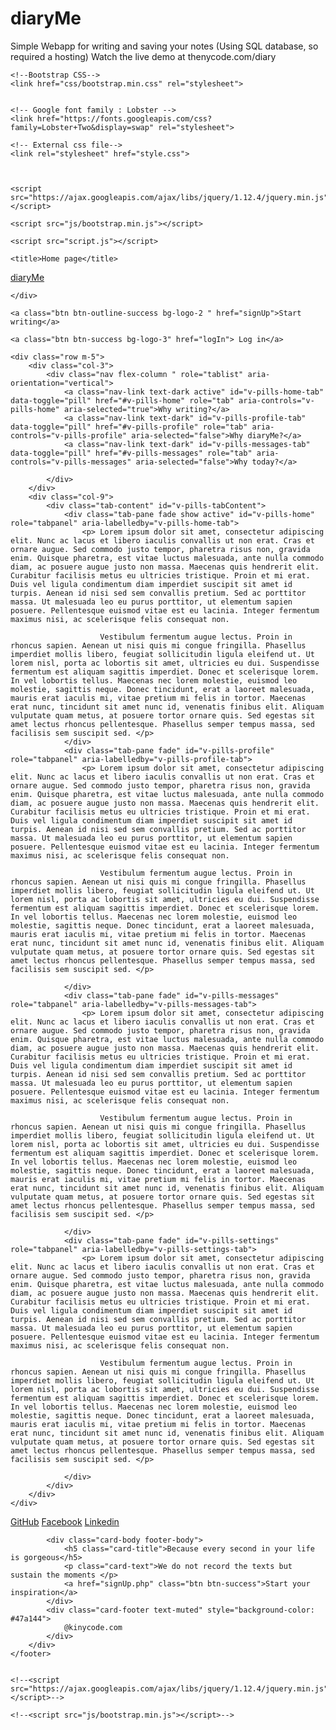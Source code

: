 # diaryMe
Simple Webapp for writing and saving your notes (Using SQL database, so required a hosting)
Watch the live demo at thenycode.com/diary 


<!doctype html>
<html lang="en">

<head>
    <!-- Required meta tags -->
    <meta charset="utf-8">
    <meta name="viewport" content="width=device-width, initial-scale=1, shrink-to-fit=no">
    

    
    <!--Bootstrap CSS-->
    <link href="css/bootstrap.min.css" rel="stylesheet">
   

    <!-- Google font family : Lobster -->
    <link href="https://fonts.googleapis.com/css?family=Lobster+Two&display=swap" rel="stylesheet">

    <!-- External css file-->
    <link rel="stylesheet" href="style.css">
    
    
    
    <script src="https://ajax.googleapis.com/ajax/libs/jquery/1.12.4/jquery.min.js"></script>
    
    <script src="js/bootstrap.min.js"></script>
    
    <script src="script.js"></script>
    
    <title>Home page</title>
</head>

<body>

<div class="container-fluid" id="theme"></div>
    <div class="bg-logo">
        <div id="logo"></div>
        <a id="logo-text" href="./">diaryMe</a>
        
    </div>
    
    <a class="btn btn-outline-success bg-logo-2 " href="signUp">Start writing</a>
    
    <a class="btn btn-success bg-logo-3" href="logIn"> Log in</a>
    
    <div class="row m-5">
        <div class="col-3">
            <div class="nav flex-column " role="tablist" aria-orientation="vertical">
                <a class="nav-link text-dark active" id="v-pills-home-tab" data-toggle="pill" href="#v-pills-home" role="tab" aria-controls="v-pills-home" aria-selected="true">Why writing?</a>
                <a class="nav-link text-dark" id="v-pills-profile-tab" data-toggle="pill" href="#v-pills-profile" role="tab" aria-controls="v-pills-profile" aria-selected="false">Why diaryMe?</a>
                <a class="nav-link text-dark" id="v-pills-messages-tab" data-toggle="pill" href="#v-pills-messages" role="tab" aria-controls="v-pills-messages" aria-selected="false">Why today?</a>

            </div>
        </div>
        <div class="col-9">
            <div class="tab-content" id="v-pills-tabContent">
                <div class="tab-pane fade show active" id="v-pills-home" role="tabpanel" aria-labelledby="v-pills-home-tab">
                    <p> Lorem ipsum dolor sit amet, consectetur adipiscing elit. Nunc ac lacus et libero iaculis convallis ut non erat. Cras et ornare augue. Sed commodo justo tempor, pharetra risus non, gravida enim. Quisque pharetra, est vitae luctus malesuada, ante nulla commodo diam, ac posuere augue justo non massa. Maecenas quis hendrerit elit. Curabitur facilisis metus eu ultricies tristique. Proin et mi erat. Duis vel ligula condimentum diam imperdiet suscipit sit amet id turpis. Aenean id nisi sed sem convallis pretium. Sed ac porttitor massa. Ut malesuada leo eu purus porttitor, ut elementum sapien posuere. Pellentesque euismod vitae est eu lacinia. Integer fermentum maximus nisi, ac scelerisque felis consequat non.

                        Vestibulum fermentum augue lectus. Proin in rhoncus sapien. Aenean ut nisi quis mi congue fringilla. Phasellus imperdiet mollis libero, feugiat sollicitudin ligula eleifend ut. Ut lorem nisl, porta ac lobortis sit amet, ultricies eu dui. Suspendisse fermentum est aliquam sagittis imperdiet. Donec et scelerisque lorem. In vel lobortis tellus. Maecenas nec lorem molestie, euismod leo molestie, sagittis neque. Donec tincidunt, erat a laoreet malesuada, mauris erat iaculis mi, vitae pretium mi felis in tortor. Maecenas erat nunc, tincidunt sit amet nunc id, venenatis finibus elit. Aliquam vulputate quam metus, at posuere tortor ornare quis. Sed egestas sit amet lectus rhoncus pellentesque. Phasellus semper tempus massa, sed facilisis sem suscipit sed. </p>
                </div>
                <div class="tab-pane fade" id="v-pills-profile" role="tabpanel" aria-labelledby="v-pills-profile-tab">
                    <p> Lorem ipsum dolor sit amet, consectetur adipiscing elit. Nunc ac lacus et libero iaculis convallis ut non erat. Cras et ornare augue. Sed commodo justo tempor, pharetra risus non, gravida enim. Quisque pharetra, est vitae luctus malesuada, ante nulla commodo diam, ac posuere augue justo non massa. Maecenas quis hendrerit elit. Curabitur facilisis metus eu ultricies tristique. Proin et mi erat. Duis vel ligula condimentum diam imperdiet suscipit sit amet id turpis. Aenean id nisi sed sem convallis pretium. Sed ac porttitor massa. Ut malesuada leo eu purus porttitor, ut elementum sapien posuere. Pellentesque euismod vitae est eu lacinia. Integer fermentum maximus nisi, ac scelerisque felis consequat non.

                        Vestibulum fermentum augue lectus. Proin in rhoncus sapien. Aenean ut nisi quis mi congue fringilla. Phasellus imperdiet mollis libero, feugiat sollicitudin ligula eleifend ut. Ut lorem nisl, porta ac lobortis sit amet, ultricies eu dui. Suspendisse fermentum est aliquam sagittis imperdiet. Donec et scelerisque lorem. In vel lobortis tellus. Maecenas nec lorem molestie, euismod leo molestie, sagittis neque. Donec tincidunt, erat a laoreet malesuada, mauris erat iaculis mi, vitae pretium mi felis in tortor. Maecenas erat nunc, tincidunt sit amet nunc id, venenatis finibus elit. Aliquam vulputate quam metus, at posuere tortor ornare quis. Sed egestas sit amet lectus rhoncus pellentesque. Phasellus semper tempus massa, sed facilisis sem suscipit sed. </p>

                </div>
                <div class="tab-pane fade" id="v-pills-messages" role="tabpanel" aria-labelledby="v-pills-messages-tab">
                    <p> Lorem ipsum dolor sit amet, consectetur adipiscing elit. Nunc ac lacus et libero iaculis convallis ut non erat. Cras et ornare augue. Sed commodo justo tempor, pharetra risus non, gravida enim. Quisque pharetra, est vitae luctus malesuada, ante nulla commodo diam, ac posuere augue justo non massa. Maecenas quis hendrerit elit. Curabitur facilisis metus eu ultricies tristique. Proin et mi erat. Duis vel ligula condimentum diam imperdiet suscipit sit amet id turpis. Aenean id nisi sed sem convallis pretium. Sed ac porttitor massa. Ut malesuada leo eu purus porttitor, ut elementum sapien posuere. Pellentesque euismod vitae est eu lacinia. Integer fermentum maximus nisi, ac scelerisque felis consequat non.

                        Vestibulum fermentum augue lectus. Proin in rhoncus sapien. Aenean ut nisi quis mi congue fringilla. Phasellus imperdiet mollis libero, feugiat sollicitudin ligula eleifend ut. Ut lorem nisl, porta ac lobortis sit amet, ultricies eu dui. Suspendisse fermentum est aliquam sagittis imperdiet. Donec et scelerisque lorem. In vel lobortis tellus. Maecenas nec lorem molestie, euismod leo molestie, sagittis neque. Donec tincidunt, erat a laoreet malesuada, mauris erat iaculis mi, vitae pretium mi felis in tortor. Maecenas erat nunc, tincidunt sit amet nunc id, venenatis finibus elit. Aliquam vulputate quam metus, at posuere tortor ornare quis. Sed egestas sit amet lectus rhoncus pellentesque. Phasellus semper tempus massa, sed facilisis sem suscipit sed. </p>

                </div>
                <div class="tab-pane fade" id="v-pills-settings" role="tabpanel" aria-labelledby="v-pills-settings-tab">
                    <p> Lorem ipsum dolor sit amet, consectetur adipiscing elit. Nunc ac lacus et libero iaculis convallis ut non erat. Cras et ornare augue. Sed commodo justo tempor, pharetra risus non, gravida enim. Quisque pharetra, est vitae luctus malesuada, ante nulla commodo diam, ac posuere augue justo non massa. Maecenas quis hendrerit elit. Curabitur facilisis metus eu ultricies tristique. Proin et mi erat. Duis vel ligula condimentum diam imperdiet suscipit sit amet id turpis. Aenean id nisi sed sem convallis pretium. Sed ac porttitor massa. Ut malesuada leo eu purus porttitor, ut elementum sapien posuere. Pellentesque euismod vitae est eu lacinia. Integer fermentum maximus nisi, ac scelerisque felis consequat non.

                        Vestibulum fermentum augue lectus. Proin in rhoncus sapien. Aenean ut nisi quis mi congue fringilla. Phasellus imperdiet mollis libero, feugiat sollicitudin ligula eleifend ut. Ut lorem nisl, porta ac lobortis sit amet, ultricies eu dui. Suspendisse fermentum est aliquam sagittis imperdiet. Donec et scelerisque lorem. In vel lobortis tellus. Maecenas nec lorem molestie, euismod leo molestie, sagittis neque. Donec tincidunt, erat a laoreet malesuada, mauris erat iaculis mi, vitae pretium mi felis in tortor. Maecenas erat nunc, tincidunt sit amet nunc id, venenatis finibus elit. Aliquam vulputate quam metus, at posuere tortor ornare quis. Sed egestas sit amet lectus rhoncus pellentesque. Phasellus semper tempus massa, sed facilisis sem suscipit sed. </p>

                </div>
            </div>
        </div>
    </div>
    
<footer>
        <div class="card text-center">
            <div class="card-header text-center" >
                <a href="#" stye="text-decoration:none; color:darkgreen">GitHub</a>
                <a class="mx-5" href="#" stye="text-decoration:none; color:darkgreen">Facebook</a>
                <a href="#" stye="text-decoration:none; color:darkgreen">Linkedin</a>
            </div>

            <div class="card-body footer-body">
                <h5 class="card-title">Because every second in your life is gorgeous</h5>
                <p class="card-text">We do not record the texts but sustain the moments </p>
                <a href="signUp.php" class="btn btn-success">Start your inspiration</a>
            </div>
            <div class="card-footer text-muted" style="background-color: #47a144">
                @kinycode.com
            </div>
        </div>
    </footer>

    
    <!--<script src="https://ajax.googleapis.com/ajax/libs/jquery/1.12.4/jquery.min.js"></script>-->
    
    <!--<script src="js/bootstrap.min.js"></script>-->
    
   
</body>

</html>
